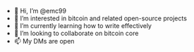 - 👋 Hi, I’m @emc99
- 👀 I’m interested in bitcoin and related open-source projects
- 🌱 I’m currently learning how to write effectively
- 💞️ I’m looking to collaborate on bitcoin core
- 📫 My DMs are open

<!---
emc99/emc99 is a ✨ special ✨ repository because its `README.md` (this file) appears on your GitHub profile.
You can click the Preview link to take a look at your changes.
--->
